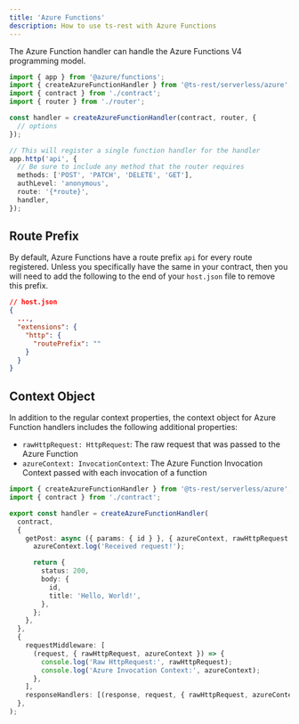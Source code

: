 ```yaml
---
title: 'Azure Functions'
description: How to use ts-rest with Azure Functions
---
```


The Azure Function handler can handle the Azure Functions V4 programming model.

```typescript
import { app } from '@azure/functions';
import { createAzureFunctionHandler } from '@ts-rest/serverless/azure';
import { contract } from './contract';
import { router } from './router';

const handler = createAzureFunctionHandler(contract, router, {
  // options
});

// This will register a single function handler for the handler
app.http('api', {
  // Be sure to include any method that the router requires
  methods: ['POST', 'PATCH', 'DELETE', 'GET'],
  authLevel: 'anonymous',
  route: '{*route}',
  handler,
});
```

## Route Prefix

By default, Azure Functions have a route prefix `api` for every route registered. Unless you specifically have the same in your contract, then you will need to add the following to the end of your `host.json` file to remove this prefix.

```json
// host.json
{
  ...,
  "extensions": {
    "http": {
      "routePrefix": ""
    }
  }
}
```

## Context Object

In addition to the regular context properties, the context object for Azure Function handlers includes the following additional properties:

- `rawHttpRequest: HttpRequest`: The raw request that was passed to the Azure Function
- `azureContext: InvocationContext`: The Azure Function Invocation Context passed with each invocation of a function

```typescript
import { createAzureFunctionHandler } from '@ts-rest/serverless/azure';
import { contract } from './contract';

export const handler = createAzureFunctionHandler(
  contract,
  {
    getPost: async ({ params: { id } }, { azureContext, rawHttpRequest }) => {
      azureContext.log('Received request!');

      return {
        status: 200,
        body: {
          id,
          title: 'Hello, World!',
        },
      };
    },
  },
  {
    requestMiddleware: [
      (request, { rawHttpRequest, azureContext }) => {
        console.log('Raw HttpRequest:', rawHttpRequest);
        console.log('Azure Invocation Context:', azureContext);
      },
    ],
    responseHandlers: [(response, request, { rawHttpRequest, azureContext }) => {}],
  },
);
```
